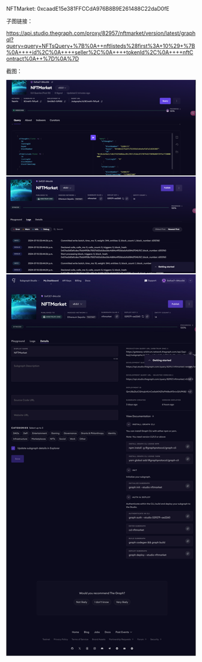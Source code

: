 NFTMarket: 0xcaadE15e381FFCCdA976B8B9E261488C22daD0fE

子图链接：

https://api.studio.thegraph.com/proxy/82957/nftmarket/version/latest/graphql?query=query+NFTsQuery+%7B%0A++nftlisteds%28first%3A+10%29+%7B%0A++++id%2C%0A++++seller%2C%0A++++tokenId%2C%0A++++nftContract%0A++%7D%0A%7D

截图：

![Subgraph](./subgraph.png)
![Subgraph](./subgraph2.png)
![Subgraph](./subgraph3.jpeg)
